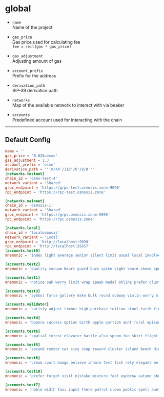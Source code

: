 # global

* `name`  
  Name of the project  
  
  
* `gas_price`  
  Gas price used for calculating fee  
  `fee = ceil(gas * gas_price)`  
  
  
* `gas_adjustment`  
  Adjusting amount of gas  
  
  
* `account_prefix`  
  Prefix for the address  
  
  
* `derivation_path`  
  BIP-39 derivation path  
  
  
* `networks`  
  Map of the available network to interact with via beaker  
  
  
* `accounts`  
  Predefined account used for interacting with the chain  
  
  

---

## Default Config

```toml
name = ''
gas_price = '0.025uosmo'
gas_adjustment = 1.3
account_prefix = 'osmo'
derivation_path = '''m/44'/118'/0'/0/0'''
[networks.testnet]
chain_id = 'osmo-test-4'
network_variant = 'Shared'
grpc_endpoint = 'https://grpc-test.osmosis.zone:9090'
rpc_endpoint = 'https://rpc-test.osmosis.zone'

[networks.mainnet]
chain_id = 'osmosis-1'
network_variant = 'Shared'
grpc_endpoint = 'https://grpc.osmosis.zone:9090'
rpc_endpoint = 'https://rpc.osmosis.zone'

[networks.local]
chain_id = 'localosmosis'
network_variant = 'Local'
grpc_endpoint = 'http://localhost:9090'
rpc_endpoint = 'http://localhost:26657'
[accounts.test9]
mnemonic = 'index light average senior silent limit usual local involve delay update rack cause inmate wall render magnet common feature laundry exact casual resource hundred'

[accounts.test2]
mnemonic = 'quality vacuum heart guard buzz spike sight swarm shove special gym robust assume sudden deposit grid alcohol choice devote leader tilt noodle tide penalty'

[accounts.test1]
mnemonic = 'notice oak worry limit wrap speak medal online prefer cluster roof addict wrist behave treat actual wasp year salad speed social layer crew genius'

[accounts.test3]
mnemonic = 'symbol force gallery make bulk round subway violin worry mixture penalty kingdom boring survey tool fringe patrol sausage hard admit remember broken alien absorb'

[accounts.validator]
mnemonic = 'satisfy adjust timber high purchase tuition stool faith fine install that you unaware feed domain license impose boss human eager hat rent enjoy dawn'

[accounts.test4]
mnemonic = 'bounce success option birth apple portion aunt rural episode solution hockey pencil lend session cause hedgehog slender journey system canvas decorate razor catch empty'

[accounts.test6]
mnemonic = 'spatial forest elevator battle also spoon fun skirt flight initial nasty transfer glory palm drama gossip remove fan joke shove label dune debate quick'

[accounts.test5]
mnemonic = 'second render cat sing soup reward cluster island bench diet lumber grocery repeat balcony perfect diesel stumble piano distance caught occur example ozone loyal'

[accounts.test8]
mnemonic = 'cream sport mango believe inhale text fish rely elegant below earth april wall rug ritual blossom cherry detail length blind digital proof identify ride'

[accounts.test10]
mnemonic = 'prefer forget visit mistake mixture feel eyebrow autumn shop pair address airport diesel street pass vague innocent poem method awful require hurry unhappy shoulder'

[accounts.test7]
mnemonic = 'noble width taxi input there patrol clown public spell aunt wish punch moment will misery eight excess arena pen turtle minimum grain vague inmate'
```